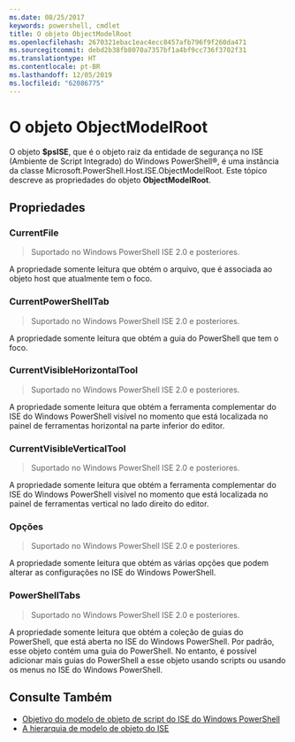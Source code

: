```yaml
---
ms.date: 08/25/2017
keywords: powershell, cmdlet
title: O objeto ObjectModelRoot
ms.openlocfilehash: 2670321ebac1eac4ecc8457afb796f9f260da471
ms.sourcegitcommit: debd2b38fb8070a7357bf1a4bf9cc736f3702f31
ms.translationtype: HT
ms.contentlocale: pt-BR
ms.lasthandoff: 12/05/2019
ms.locfileid: "62086775"
---
```

# <a name="the-objectmodelroot-object"></a>O objeto ObjectModelRoot

O objeto **$psISE**, que é o objeto raiz da entidade de segurança no ISE (Ambiente de Script Integrado) do Windows PowerShell®, é uma instância da classe Microsoft.PowerShell.Host.ISE.ObjectModelRoot.
Este tópico descreve as propriedades do objeto **ObjectModelRoot**.

## <a name="properties"></a>Propriedades

### <a name="currentfile"></a>CurrentFile

> Suportado no Windows PowerShell ISE 2.0 e posteriores.

A propriedade somente leitura que obtém o arquivo, que é associada ao objeto host que atualmente tem o foco.

### <a name="currentpowershelltab"></a>CurrentPowerShellTab

> Suportado no Windows PowerShell ISE 2.0 e posteriores.

A propriedade somente leitura que obtém a guia do PowerShell que tem o foco.

### <a name="currentvisiblehorizontaltool"></a>CurrentVisibleHorizontalTool

> Suportado no Windows PowerShell ISE 2.0 e posteriores.

A propriedade somente leitura que obtém a ferramenta complementar do ISE do Windows PowerShell visível no momento que está localizada no painel de ferramentas horizontal na parte inferior do editor.

### <a name="currentvisibleverticaltool"></a>CurrentVisibleVerticalTool

> Suportado no Windows PowerShell ISE 2.0 e posteriores.

A propriedade somente leitura que obtém a ferramenta complementar do ISE do Windows PowerShell visível no momento que está localizada no painel de ferramentas vertical no lado direito do editor.

### <a name="options"></a>Opções

> Suportado no Windows PowerShell ISE 2.0 e posteriores.

A propriedade somente leitura que obtém as várias opções que podem alterar as configurações no ISE do Windows PowerShell.

### <a name="powershelltabs"></a>PowerShellTabs

> Suportado no Windows PowerShell ISE 2.0 e posteriores.

A propriedade somente leitura que obtém a coleção de guias do PowerShell, que está aberta no ISE do Windows PowerShell. Por padrão, esse objeto contém uma guia do PowerShell. No entanto, é possível adicionar mais guias do PowerShell a esse objeto usando scripts ou usando os menus no ISE do Windows PowerShell.

## <a name="see-also"></a>Consulte Também

- [Objetivo do modelo de objeto de script do ISE do Windows PowerShell](Purpose-of-the-Windows-PowerShell-ISE-Scripting-Object-Model.md)
- [A hierarquia de modelo de objeto do ISE](The-ISE-Object-Model-Hierarchy.md)